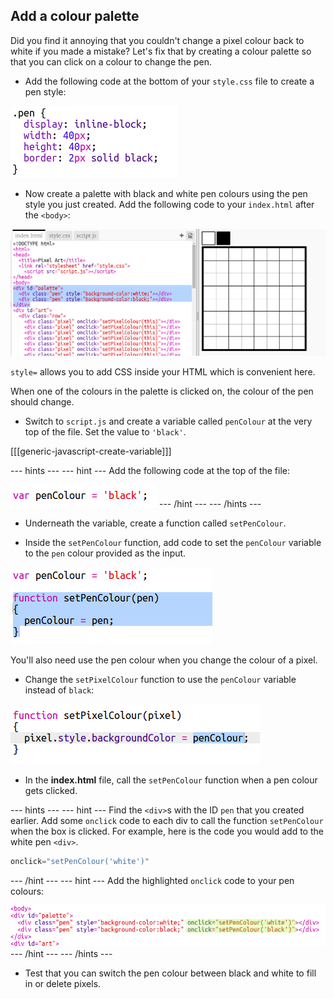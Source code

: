 ## Add a colour palette

Did you find it annoying that you couldn't change a pixel colour back to white if you made a mistake? Let's fix that by creating a colour palette so that you can click on a colour to change the pen.

+ Add the following code at the bottom of your `style.css` file to create a pen style:

![screenshot](images/pixel-art-pen.png)

+ Now create a palette with black and white pen colours using the pen style you just created. Add the following code to your `index.html` after the `<body>`:

![screenshot](images/pixel-art-palette.png)

`style=` allows you to add CSS inside your HTML which is convenient here.

When one of the colours in the palette is clicked on, the colour of the pen should change.

+ Switch to `script.js` and create a variable called `penColour` at the very top of the file. Set the value to `'black'`.

[[[generic-javascript-create-variable]]]

--- hints ---
--- hint ---
Add the following code at the top of the file:

![screenshot](images/pixel-art-pencolour.png)
--- /hint ---
--- /hints ---

+ Underneath the variable, create a function called `setPenColour`.

+ Inside the `setPenColour` function, add code to set the `penColour` variable to the `pen` colour provided as the input.

![screenshot](images/pixel-art-set-pen.png)

You'll also need use the pen colour when you change the colour of a pixel.

+ Change the `setPixelColour` function to use the `penColour` variable instead of `black`:

 ![screenshot](images/pixel-art-use-pen.png)

+ In the **index.html** file, call the `setPenColour` function when a pen colour gets clicked.

--- hints ---
--- hint ---
Find the `<div>`s with the ID `pen` that you created earlier. Add some `onclick` code to each div to call the function `setPenColour` when the box is clicked. For example, here is the code you would add to the white pen `<div>`.

```JavaScript
onclick="setPenColour('white')"
```
--- /hint ---
--- hint ---
Add the highlighted `onclick` code to your pen colours:

![screenshot](images/pixel-art-palette-onclick.png)
--- /hint ---
--- /hints ---

+ Test that you can switch the pen colour between black and white to fill in or delete pixels.
